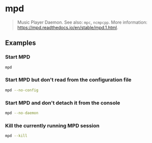 # mpd

> Music Player Daemon. See also: `mpc`, `ncmpcpp`. More information: <https://mpd.readthedocs.io/en/stable/mpd.1.html>.

## Examples

### Start MPD

```bash
mpd
```

### Start MPD but don't read from the configuration file

```bash
mpd --no-config
```

### Start MPD and don't detach it from the console

```bash
mpd --no-daemon
```

### Kill the currently running MPD session

```bash
mpd --kill
```

